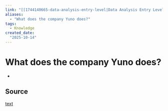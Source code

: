 ```yaml
---
link: "[[1744140665-data-analysis-entry-level|Data Analysis Entry Level]]"
aliases: 
  - "What does the company Yuno does?"
tags:
  - Knowledge
created_date:
  "2025-10-14"
---
```

# What does the company Yuno does?
- 
## Source
[text]()
